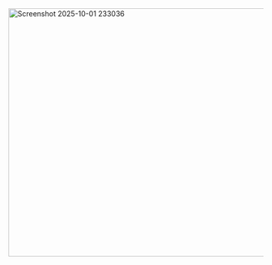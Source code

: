 
<img width="634" height="490" alt="Screenshot 2025-10-01 233036" src="https://github.com/user-attachments/assets/84d6cc71-483f-416b-b749-5b8c268bfad7" />
